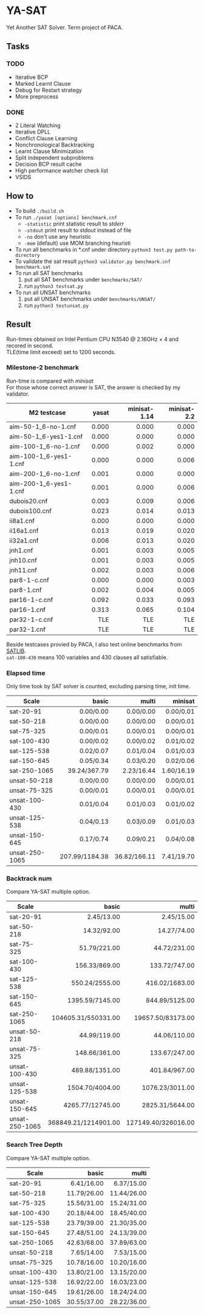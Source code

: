 # YA-SAT
Yet Another SAT Solver. Term project of PACA.


## Tasks

### TODO
- Iterative BCP
- Marked Learnt Clause
- Debug for Restart strategy
- More preprocess

### DONE
- 2 Literal Watching
- Iterative DPLL
- Conflict Clause Learning
- Nonchronological Backtracking
- Learnt Clause Minimization
- Split independent subproblems
- Decision BCP result cache
- High performance watcher check list
- VSIDS


## How to
- To build `./build.sh`  
- To run `./yasat [options] benchmark.cnf`  
    - `-statistic` print statistic result to _stderr_  
    - `-stdout` print result to stdout instead of file  
    - `-no` don't use any heuristic  
    - `-mom` (default) use MOM branching heuristi
- To run all benchmarks in *.cnf under directory `python3 test.py path-to-directory`  
- To validate the sat result `python3 validator.py benchmark.cnf benchmark.sat`  
- To run all SAT benchmarks  
    1. put all SAT benchmarks under `benchmarks/SAT/`  
    2. run `python3 testsat.py`  
- To run all UNSAT benchmarks  
    1. put all UNSAT benchmarks under `benchmarks/UNSAT/`
    2. run `python3 testunsat.py`

## Result
Run-times obtained on Intel Pentium CPU N3540 @ 2.16GHz × 4 and recored in second.  
TLE(time limit exceed) set to 1200 seconds.  

### Milestone-2 benchmark
Run-time is compared with _minisat_  
For those whose correct answer is SAT, the answer is checked by my validator.  

| M2 testcase            | yasat | minisat-1.14 | minisat-2.2 |
| ---------------------- | ----: | -----------: | ----------: |
| aim-50-1_6-no-1.cnf    | 0.000 |        0.000 |       0.000 |
| aim-50-1_6-yes1-1.cnf  | 0.000 |        0.000 |       0.000 |
| aim-100-1_6-no-1.cnf   | 0.000 |        0.002 |       0.000 |
| aim-100-1_6-yes1-1.cnf | 0.000 |        0.000 |       0.006 |
| aim-200-1_6-no-1.cnf   | 0.001 |        0.000 |       0.000 |
| aim-200-1_6-yes1-1.cnf | 0.001 |        0.000 |       0.006 |
| dubois20.cnf           | 0.003 |        0.009 |       0.006 |
| dubois100.cnf          | 0.023 |        0.014 |       0.013 |
| ii8a1.cnf              | 0.000 |        0.000 |       0.000 |
| ii16a1.cnf             | 0.013 |        0.019 |       0.020 |
| ii32a1.cnf             | 0.006 |        0.013 |       0.020 |
| jnh1.cnf               | 0.001 |        0.003 |       0.005 |
| jnh10.cnf              | 0.001 |        0.003 |       0.005 |
| jnh11.cnf              | 0.002 |        0.003 |       0.006 |
| par8-1-c.cnf           | 0.000 |        0.000 |       0.003 |
| par8-1.cnf             | 0.002 |        0.004 |       0.005 |
| par16-1-c.cnf          | 0.092 |        0.033 |       0.093 |
| par16-1.cnf            | 0.313 |        0.065 |       0.104 |
| par32-1-c.cnf          |   TLE |          TLE |         TLE |
| par32-1.cnf            |   TLE |          TLE |         TLE |


Beside testcases provied by PACA, I also test online benchmarks from [SATLIB](http://www.cs.ubc.ca/~hoos/SATLIB/benchm.html).  
`sat-100-430` means 100 variables and 430 clauses all satisfiable.  

### Elapsed time
Only time took by SAT solver is counted, excluding parsing time, init time.  

| Scale          |          basic |        multi |    minisat |
| -------------- | -------------: | -----------: | ---------: |
| sat-20-91      |      0.00/0.00 |    0.00/0.00 |  0.00/0.01 |
| sat-50-218     |      0.00/0.00 |    0.00/0.00 |  0.00/0.01 |
| sat-75-325     |      0.00/0.01 |    0.00/0.01 |  0.00/0.01 |
| sat-100-430    |      0.00/0.02 |    0.00/0.02 |  0.01/0.02 |
| sat-125-538    |      0.02/0.07 |    0.01/0.04 |  0.01/0.03 |
| sat-150-645    |      0.05/0.34 |    0.03/0.20 |  0.02/0.06 |
| sat-250-1065   |   39.24/367.79 |   2.23/16.44 | 1.60/16.19 |
| unsat-50-218   |      0.00/0.00 |    0.00/0.00 |  0.00/0.01 |
| unsat-75-325   |      0.00/0.01 |    0.00/0.01 |  0.00/0.01 |
| unsat-100-430  |      0.01/0.04 |    0.01/0.03 |  0.01/0.02 |
| unsat-125-538  |      0.04/0.13 |    0.03/0.09 |  0.01/0.03 |
| unsat-150-645  |      0.17/0.74 |    0.09/0.21 |  0.04/0.08 |
| unsat-250-1065 | 207.99/1184.38 | 36.82/166.11 | 7.41/19.70 |


### Backtrack num
Compare YA-SAT multiple option.  

| Scale          |                basic |               multi |
| -------------- | -------------------: | ------------------: |
| sat-20-91      |           2.45/13.00 |          2.45/15.00 |
| sat-50-218     |          14.32/92.00 |         14.27/74.00 |
| sat-75-325     |         51.79/221.00 |        44.72/231.00 |
| sat-100-430    |        156.33/869.00 |       133.72/747.00 |
| sat-125-538    |       550.24/2555.00 |      416.02/1683.00 |
| sat-150-645    |      1395.59/7145.00 |      844.89/5125.00 |
| sat-250-1065   |  104605.31/550331.00 |   19657.50/83173.00 |
| unsat-50-218   |         44.99/119.00 |        44.06/110.00 |
| unsat-75-325   |        148.66/361.00 |       133.67/247.00 |
| unsat-100-430  |       489.88/1351.00 |       401.84/967.00 |
| unsat-125-538  |      1504.70/4004.00 |     1076.23/3011.00 |
| unsat-150-645  |     4265.77/12745.00 |     2825.31/5644.00 |
| unsat-250-1065 | 368849.21/1214901.00 | 127149.40/326016.00 |


### Search Tree Depth
Compare YA-SAT multiple option.  

| Scale          |       basic |       multi |
| -------------- | ----------: | ----------: |
| sat-20-91      |  6.41/16.00 |  6.37/15.00 |
| sat-50-218     | 11.79/26.00 | 11.44/26.00 |
| sat-75-325     | 15.56/31.00 | 15.24/31.00 |
| sat-100-430    | 20.18/44.00 | 18.45/40.00 |
| sat-125-538    | 23.79/39.00 | 21.30/35.00 |
| sat-150-645    | 27.48/51.00 | 24.13/39.00 |
| sat-250-1065   | 42.63/68.00 | 37.89/63.00 |
| unsat-50-218   |  7.65/14.00 |  7.53/15.00 |
| unsat-75-325   | 10.78/16.00 | 10.20/16.00 |
| unsat-100-430  | 13.80/21.00 | 13.15/20.00 |
| unsat-125-538  | 16.92/22.00 | 16.03/23.00 |
| unsat-150-645  | 19.61/26.00 | 18.24/24.00 |
| unsat-250-1065 | 30.55/37.00 | 28.22/36.00 |
